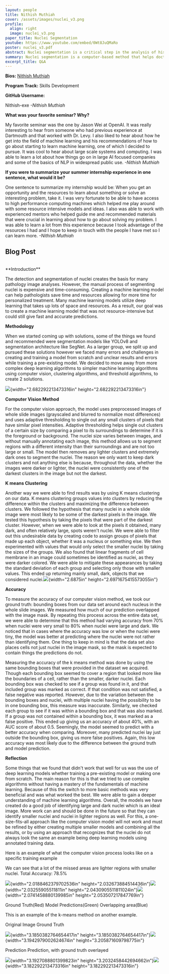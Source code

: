 ```yaml
---
layout: people
title: Nithish Muthiah
cover: /assets/images/nuclei_v3.png
profile:
  align: right
  image: nuclei_v3.png
paper_title: Nuclei Segmentation
youtube: https://www.youtube.com/embed/0Wt8JuQMaRo
poster: nuclei_v3.pdf
abstract: Nuclei segmentation is a critical step in the analysis of histopathological images, serving as a foundation for various diagnostic and research applications in cancer studies. Accurate segmentation of nuclei enables the precise analysis of cell and tissue structures, which is essential for understanding the progression of diseases like cancer. Traditional methods to segment nuclei often utilize manual annotation or semi-automated techniques. However, these techniques can be time-consuming, labor-intensive, expensive, and prone to error. To address these issue, the development of more advanced segmentation models is crucial. Current deep-learning models take up large amounts of space and are resource-intensive during training and predicting. This study aims to develop a machine-learning model that is not resource-intensive but can provide accurate and automatic segmentation of nuclei in histopathological images. The resulting segmentation can aid patient prognosis, morphological analysis, and other areas of histopathological research.
summary: Nuclei segmentation is a computer-based method that helps doctors and researchers automatically identify and analyze the control center of cells in tissue samples. This process is essential for diagnosing diseases like cancer and studying cell behavior. This study aims to automate this process without using resource-intensive artificial intelligence models that take up lots of processing power.
excerpt_title: Q&A
---
```

**Bios:** [Nithish Muthiah](https://jlevy44.github.io/editai_internship/people/HS_Nithish_Muthiah)

**Program Track:** Skills Development

**GitHub Username:**  

Nithish-exe
*-Nithish Muthiah*


**What was your favorite seminar? Why?**  

My favorite seminar was the one by Jason Wei at OpenAI. It was really interesting to hear from someone who had previous experience at Dartmouth and that worked with Dr. Levy. I also liked to hear about how he get into the field of machine learning and his recommendations of how to go about starting to learn machine learning, one of which I decided to pursue. It was cool to hear about large scale systems and computing. I was able to learn a lot about how things go on in large AI focused companies and some of the basics of NLP in widespread public use.
*-Nithish Muthiah*


**If you were to summarize your summer internship experience in one sentence, what would it be?**  

One sentence to summarize my internship would be: When you get an opportunity and the resources to learn about something or solve an interesting problem, take it. I was very fortunate to be able to have access to high performance computing machines which helped me play around with some resource intensive models and ideas. I also was able to work with experienced mentors who helped guide me and recommended materials that were crucial in learning about how to go about solving my problem. I was able to learn a lot from this experience because I took advantage of the resources I had and I hope to keep in touch with the people I have met so I can learn more.
*-Nithish Muthiah*

<h2>Blog Post</h2>
<br>
**Introduction**

The detection and segmentation of nuclei creates the basis for many
pathology image analyses. However, the manual process of segmenting
nuclei is expensive and time-consuming. Creating a machine learning
model can help pathologists save time and resources allowing for more
time for personalized treatment. Many machine learning models utilize
deep learning that takes up lots of space and resources. As a result,
our goal was to create a machine learning model that was not
resource-intensive but could still give fast and accurate predictions.

**Methodology**

When we started coming up with solutions, some of the things we found
and recommended were segmentation models like YOLOv8 and segmentation
architecture like SegNet. As a larger group, we split up and pursued
these solutions however we faced many errors and challenges in creating
and training a model from scratch and unclear results and errors while
training a pre-existing model. We decided to move away from more complex
deep learning algorithms to simpler machine learning algorithms using
computer vision, clustering algorithms, and threshold algorithms, to
create 2 solutions.

![](media/image1.png){width="2.682292213473316in"
height="2.682292213473316in"}

**Computer Vision Method**

For the computer vision approach, the model uses preprocessed images of
whole slide images (grayscaled and blurred to normalize most
differences) and uses adaptive thresholding to single out any small
clusters of pixels that have similar pixel intensities. Adaptive
thresholding helps single out clusters of a certain size by comparing a
pixel to its surroundings to determine if it is the foreground or
background. The nuclei size varies between images, and without manually
annotating each image, this method allows us to segment regions with a
different intensity than their surroundings and are not too large or
small. The model then removes any lighter clusters and extremely dark
ones to segment the nuclei. The reason we only want to keep dark
clusters and not anything else is because, throughout the data, whether
the images were darker or lighter, the nuclei were consistently one of
the darkest clusters in the image but not the darkest.

**K means Clustering**

Another way we were able to find results was by using K means clustering
on our data. K means clustering groups values into clusters by reducing
the difference within the clusters and maximizing the difference between
clusters. We followed the hypothesis that many nuclei in a whole slide
image were most likely to be some of the darkest pixels in the image. We
tested this hypothesis by taking the pixels that were part of the
darkest cluster. However, when we were able to look at the pixels it
obtained, many dark, and often relatively large, spots weren't nuclei.
We were able to filter out this undesirable data by creating code to
assign groups of pixels that made up each object, whether it was a
nucleus or something else. We then experimented with values that would
only select the smaller nuclei by taking the sizes of the groups. We
also found that linear fragments of cell membrane in an image could
sometimes be identified as nuclei, as they were darker colored. We were
able to mitigate these appearances by taking the standard deviation of
each group and selecting only those with smaller values. This ended up
returning mainly small, dark, objects that we considered
nuclei.![](media/image8.png){width="2.6875in"
height="2.6971675415573055in"}

**Accuracy**

To measure the accuracy of our computer vision method, we took our
ground truth: bounding boxes from our data set around each nucleus in
the whole slide images. We measured how much of our prediction
overlapped with the image mask. By repeating this process across the
entire data set, we were able to determine that this method had varying
accuracy from 70% when nuclei were very small to 80% when nuclei were
large and dark. We noticed that in cases where the accuracy was low or
when the nuclei were tiny, the model was better at predicting where the
nuclei were not rather than identifying them. One thing to keep in mind
is that the data set also places cells not just nuclei in the image
mask, so the mask is expected to contain things the predictions do not.

Measuring the accuracy of the k means method was done by using the same
bounding boxes that were provided in the dataset we acquired. Though
each bounding box seemed to cover a region that looked more like the
boundaries of a cell, rather than the smaller, darker nuclei. Each
bounding box was checked to see if a group was found in it, and that
included group was marked as correct. If that condition was not
satisfied, a false negative was reported. However, due to the variation
between the bounding boxes and nuclei, with multiple nuclei having the
possibility to be in one bounding box, this measure was inaccurate.
Similarly, we checked each group to see if it was within a bounding box
and that was also marked. If a group was not contained within a bounding
box, it was marked as a false positive. This ended up giving us an
accuracy of about 40%, with an AUC score of about 0.5. Seemingly, the
model seemed to predict with a better accuracy when comparing. Moreover,
many predicted nuclei lay just outside the bounding box, giving us more
false positives. Again, this low accuracy was most likely due to the
difference between the ground truth and model prediction.

**Reflection**

Some things that we found that didn't work that well for us was the use
of deep learning models whether training a pre-existing model or making
one from scratch. The main reason for this is that we tried to use
complex algorithms without having a mastery of the fundamentals of
machine learning. Because of this the switch to more basic methods was
very beneficial and was what worked the best. We were able to gain a
deeper understanding of machine learning algorithms. Overall, the models
we have created do a good job of identifying large and dark nuclei which
is an ideal image. More work can and should be done in the future so
that they can identify smaller nuclei and nuclei in lighter regions as
well. For this, a one-size-fits-all approach like the computer vision
model will not work and must be refined by either creating multiple
smaller models and combining all the results, or by using an approach
that recognizes that the nuclei do not always look the same an example
being deep learning models using annotated training data.

Here is an example of what the computer vision process looks like on a
specific training example

We can see that a lot of the missed areas are lighter regions with
smaller nuclei. Total Accuracy: 78.5%

![](media/image4.png){width="2.0188462379702536in"
height="2.032673884514436in"}![](media/image3.png){width="2.03255905511811in"
height="2.0430905511811024in"}![](media/image2.png){width="2.0741458880139985in"
height="2.053507217847769in"}

Ground Truth(Red) Model Predictions(Green) Overlapping area(Blue)

This is an example of the k-means method on another example.

Original Image Ground Truth

![](media/image7.png){width="3.1850382764654417in"
height="3.1850382764654417in"}![](media/image6.png){width="3.1942979002624674in"
height="3.205871609798775in"}

Prediction Prediction, with ground truth overlayed

![](media/image8.png){width="3.1927088801399823in"
height="3.2032458442694662in"}![](media/image5.png){width="3.182292213473316in"
height="3.182292213473316in"}
